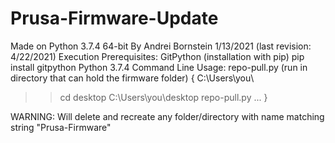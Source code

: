 # Prusa-Firmware-Update
Made on Python 3.7.4 64-bit
By Andrei Bornstein
1/13/2021 (last revision: 4/22/2021)
Execution Prerequisites:
GitPython
  (installation with pip) pip install gitpython
  Python 3.7.4
Command Line Usage: repo-pull.py (run in directory that can hold the firmware folder)
{ 
  C:\Users\you\
  >>cd desktop
  C:\Users\you\desktop
  >>repo-pull.py
  ...
}

WARNING: Will delete and recreate any folder/directory with name matching string "Prusa-Firmware"
